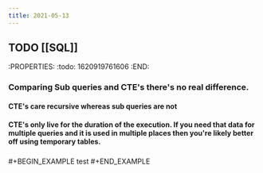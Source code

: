 ```yaml
---
title: 2021-05-13
---
```


## TODO [[SQL]]
:PROPERTIES:
:todo: 1620919761606
:END:
### Comparing Sub queries and CTE's there's no real difference.
#### CTE's care recursive whereas sub queries are not
#### CTE's only live for the duration of the execution. If you need that data for multiple queries and it is used in multiple places then you're likely better off using temporary tables.
##### 
#+BEGIN_EXAMPLE
test
#+END_EXAMPLE
#####
